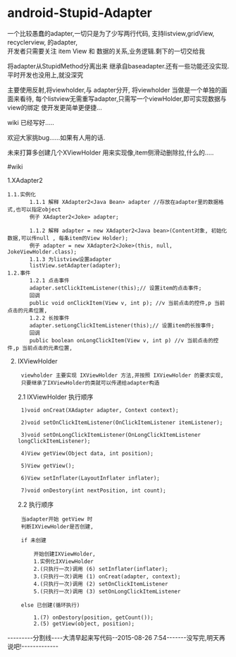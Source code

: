 # android-Stupid-Adapter
一个比较愚蠢的adapter,一切只是为了少写两行代码,
支持listview,gridView, recyclerview, 的adapter,  
开发者只需要关注 item View  和 数据的关系,业务逻辑.剩下的一切交给我

将adapter从StupidMethod分离出来
继承自baseadapter.还有一些功能还没实现.平时开发也没用上,就没深究

主要使用反射,将viewholder,与 adapter分开,
将viewholder 当做是一个单独的画面来看待,
每个listview无需重写adapter,只需写一个viewHolder,即可实现数据与view的绑定
使开发更简单更便捷...

wiki 已经写好.....

欢迎大家挑bug......如果有人用的话.

未来打算多创建几个XViewHolder 用来实现像,item侧滑动删除拉,什么的.....

#wiki


1.XAdapter2

	1.1.实例化 
	       1.1.1 解释 XAdapter2<Java Bean> adapter //存放在adapter里的数据格式,也可以指定object
		   例子 XAdapter2<Joke> adapter;

	       1.1.2 解释 adapter = new XAdapter2<Java bean>(Content对象, 初始化数据,可以传null , 每条item的View Holder);
		   例子 adapter = new XAdapter2<Joke>(this, null, JokeViewHolder.class);
	       1.1.3 为listview设置adapter
		   listView.setAdapter(adapter);
	1.2.事件
	       1.2.1 点击事件
		   adapter.setClickItemListener(this);// 设置item的点击事件;
		   回调
		   public void onClickItem(View v, int p); //v 当前点击的控件,p 当前点击的元素位置,
	       1.2.2 长按事件
		   adapter.setLongClickItemListener(this);// 设置item的长按事件;
		   回调
		   public boolean onLongClickItem(View v, int p) //v 当前点击的控件,p 当前点击的元素位置,

2. IXViewHolder 

		viewholder 主要实现 IXViewHolder 方法,并按照 IXViewHolder 的要求实现,
		只要继承了IXViewHolder的类就可以传递给adapter构造

	2.1 IXViewHolder 执行顺序
	 
		1)void onCreat(XAdapter adapter, Context context);

		2)void setOnClickItemListener(OnClickItemListener itemListener);

		3)void setOnLongClickItemListener(OnLongClickItemListener longClickItemListener);

		4)View getView(Object data, int position);

		5)View getView();

		6)View setInflater(LayoutInflater inflater);

		7)void onDestory(int nextPosition, int count);
	2.2 执行顺序

		当adapter开始 getView 时
		判断IXViewHolder是否创建,
		
		if 未创建
		
			开始创建IXViewHolder,
			1.实例化IXViewHolder
			2.(只执行一次)调用 (6) setInflater(inflater);
			3.(只执行一次)调用 (1) onCreat(adapter, context);
			4.(只执行一次)调用 (2) setOnClickItemListener
			5.(只执行一次)调用 (3) setOnLongClickItemListener
		
		else 已创建(循环执行)
			
			1.(7) onDestory(position, getCount());
			2.(5) getView(object, position);



---------分割线----大清早起来写代码--2015-08-26 7:54-------没写完,明天再说吧!-------------
